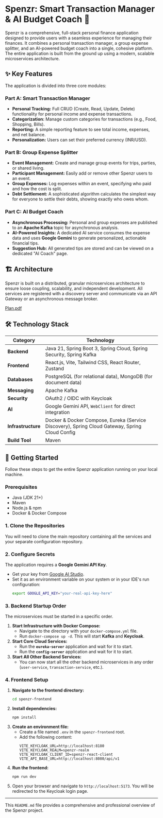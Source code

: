 
# Spenzr: Smart Transaction Manager & AI Budget Coach 💸

Spenzr is a comprehensive, full-stack personal finance application designed to provide users with a seamless experience for managing their finances. It combines a personal transaction manager, a group expense splitter, and an AI-powered budget coach into a single, cohesive platform. The entire application is built from the ground up using a modern, scalable microservices architecture.

## ✨ Key Features

The application is divided into three core modules:

### Part A: Smart Transaction Manager

  * **Personal Tracking:** Full CRUD (Create, Read, Update, Delete) functionality for personal income and expense transactions.
  * **Categorization:** Manage custom categories for transactions (e.g., Food, Shopping, Bills).
  * **Reporting:** A simple reporting feature to see total income, expenses, and net balance.
  * **Personalization:** Users can set their preferred currency (INR/USD).

### Part B: Group Expense Splitter

  * **Event Management:** Create and manage group events for trips, parties, or shared living.
  * **Participant Management:** Easily add or remove other Spenzr users to an event.
  * **Group Expenses:** Log expenses within an event, specifying who paid and how the cost is split.
  * **Debt Settlement:** A sophisticated algorithm calculates the simplest way for everyone to settle their debts, showing exactly who owes whom.

### Part C: AI Budget Coach

  * **Asynchronous Processing:** Personal and group expenses are published to an **Apache Kafka** topic for asynchronous analysis.
  * **AI-Powered Insights:** A dedicated AI service consumes the expense data and uses **Google Gemini** to generate personalized, actionable financial tips.
  * **Suggestion Hub:** All generated tips are stored and can be viewed on a dedicated "AI Coach" page.

## 🏗️ Architecture

Spenzr is built on a distributed, granular microservices architecture to ensure loose coupling, scalability, and independent development. All services are registered with a discovery server and communicate via an API Gateway or an asynchronous message broker.

[Plan.pdf](https://github.com/user-attachments/files/22644516/Plan.pdf)


## 🛠️ Technology Stack

| Category         | Technology                                                                          |
| ---------------- | ----------------------------------------------------------------------------------- |
| **Backend** | Java 21, Spring Boot 3, Spring Cloud, Spring Security, Spring Kafka                 |
| **Frontend** | React.js, Vite, Tailwind CSS, React Router, Zustand                                 |
| **Databases** | PostgreSQL (for relational data), MongoDB (for document data)                       |
| **Messaging** | Apache Kafka                                                                        |
| **Security** | OAuth2 / OIDC with Keycloak                                                         |
| **AI** | Google Gemini API, `WebClient` for direct integration                               |
| **Infrastructure** | Docker & Docker Compose, Eureka (Service Discovery), Spring Cloud Gateway, Spring Cloud Config |
| **Build Tool** | Maven                                                                               |

## 🚀 Getting Started

Follow these steps to get the entire Spenzr application running on your local machine.

### Prerequisites

  * Java (JDK 21+)
  * Maven
  * Node.js & npm
  * Docker & Docker Compose

### 1. Clone the Repositories

You will need to clone the main repository containing all the services and your separate configuration repository.

### 2. Configure Secrets

The application requires a **Google Gemini API Key**.

  * Get your key from [Google AI Studio](https://aistudio.google.com/).
  * Set it as an environment variable on your system or in your IDE's run configuration:
    ```bash
    export GOOGLE_API_KEY="your-real-api-key-here"
    ```

### 3. Backend Startup Order

The microservices must be started in a specific order.

1.  **Start Infrastructure with Docker Compose:**
      * Navigate to the directory with your `docker-compose.yml` file.
      * Run `docker-compose up -d`. This will start **Kafka** and **Keycloak**.
2.  **Start Core Cloud Services:**
      * Run the **`eureka-server`** application and wait for it to start.
      * Run the **`config-server`** application and wait for it to start.
3.  **Start All Other Backend Services:**
      * You can now start all the other backend microservices in any order (`user-service`, `transaction-service`, etc.).

### 4. Frontend Setup

1.  **Navigate to the frontend directory:**
    ```bash
    cd spenzr-frontend
    ```
2.  **Install dependencies:**
    ```bash
    npm install
    ```
3.  **Create an environment file:**
      * Create a file named `.env` in the `spenzr-frontend` root.
      * Add the following content:
        ```
        VITE_KEYCLOAK_URL=http://localhost:8180
        VITE_KEYCLOAK_REALM=spenzr-realm
        VITE_KEYCLOAK_CLIENT_ID=spenzr-react-client
        VITE_API_BASE_URL=http://localhost:8080/api/v1
        ```
4.  **Run the frontend:**
    ```bash
    npm run dev
    ```
5.  Open your browser and navigate to `http://localhost:5173`. You will be redirected to the Keycloak login page.

-----

This `README.md` file provides a comprehensive and professional overview of the Spenzr project.
